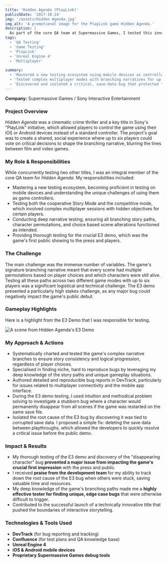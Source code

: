 ```yaml
---
title: 'Hidden Agenda (PlayLink)'
publishDate: '2017-10-24'
img: '/assets/Hidden Agenda.jpg'
img_alt: 'A promotional image for the PlayLink game Hidden Agenda.'
description: |
  As part of the core QA team at Supermassive Games, I tested this innovative PlayLink title where up to six players use their mobile devices to control a branching narrative.
tags:
  - 'QA Testing'
  - 'Game Testing'
  - 'PlayLink'
  - 'Unreal Engine 4'
  - 'Multiplayer'
  
summary:
  - 'Mastered a new testing ecosystem using mobile devices as controllers.'
  - 'Tested complex multiplayer modes with branching narratives for up to six players.'
  - 'Discovered and isolated a critical, save-data bug that protected the crucial E3 demo.'
---
```


**Company:** Supermassive Games / Sony Interactive Entertainment

### Project Overview
*Hidden Agenda* was a cinematic crime thriller and a key title in Sony's "PlayLink" initiative, which allowed players to control the game using their iOS or Android devices instead of a standard controller. The project's goal was to create a shared, social experience where up to six players could vote on critical decisions to shape the branching narrative, blurring the lines between film and video games.

### My Role & Responsibilities
While concurrently testing two other titles, I was an integral member of the core QA team for *Hidden Agenda*. My responsibilities included:
* Mastering a new testing ecosystem, becoming proficient in testing on mobile devices and understanding the unique challenges of using them as game controllers.
* Testing both the cooperative Story Mode and the competitive mode, which involved complex multiplayer sessions with hidden objectives for certain players.
* Conducting deep narrative testing, ensuring all branching story paths, character permutations, and choice based scene alterations functioned as intended.
* Providing thorough testing for the crucial E3 demo, which was the game's first public showing to the press and players.

### The Challenge
The main challenge was the immense number of variables. The game's signature branching narrative meant that every scene had multiple permutations based on player choices and which characters were still alive. Testing all these paths across two different game modes with up to six players was a significant logistical and technical challenge. The E3 demo presented a particularly high stakes challenge, as any major bug could negatively impact the game's public debut.

### Gameplay Highlights

Here is a highlight from the E3 Demo that I was responsible for testing.

<img src="/assets/Hidden_Agenda__highlight.webp" alt="A scene from Hidden Agenda's E3 Demo" class="centered-image" />

### My Approach & Actions
* Systematically charted and tested the game's complex narrative branches to ensure story consistency and logical progression, regardless of player choices.
* Specialised in finding niche, hard to reproduce bugs by leveraging my deep knowledge of the story paths and unique gameplay situations.
* Authored detailed and reproducible bug reports in DevTrack, particularly for issues related to multiplayer connectivity and the mobile app interface.
* During the E3 demo testing, I used intuition and methodical problem solving to investigate a stubborn bug where a character would permanently disappear from all scenes if the game was restarted on the same save file.
* Isolated the root cause of the E3 bug by discovering it was tied to corrupted save data. I proposed a simple fix: deleting the save data between playthroughs, which allowed the developers to quickly resolve a critical issue before the public demo.

### Impact & Results
* My thorough testing of the E3 demo and discovery of the "disappearing character" bug **prevented a major issue from impacting the game's crucial first impression** with the press and public.
* I received **praise from the development team** for my ability to track down the root cause of the E3 bug when others were stuck, saving valuable time and resources.
* My deep knowledge of the game's branching paths made me a **highly effective tester for finding unique, edge case bugs** that were otherwise difficult to trigger.
* Contributed to the successful launch of a technically innovative title that pushed the boundaries of interactive storytelling.

### Technologies & Tools Used
* **DevTrack** (for bug reporting and tracking)
* **Confluence** (for test plans and QA knowledge base)
* **Unreal Engine 4**
* **iOS & Android mobile devices**
* **Proprietary Supermassive Games debug tools**